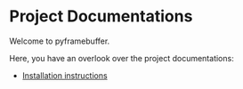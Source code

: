 # Project Documentations

Welcome to pyframebuffer.

Here, you have an overlook over the project documentations:

- [Installation instructions](./Install.md)